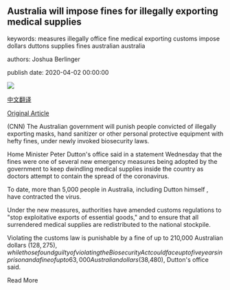 ## Australia will impose fines for illegally exporting medical supplies

keywords: measures illegally office fine medical exporting customs impose dollars duttons supplies fines australian australia

authors: Joshua Berlinger

publish date: 2020-04-02 00:00:00

![](https://cdn.cnn.com/cnnnext/dam/assets/200323114255-3m-n95-mask--stock-super-tease.jpg)

[中文翻译](Australia%20will%20impose%20fines%20for%20illegally%20exporting%20medical%20supplies_zh.md)

[Original Article](https://edition.cnn.com/2020/04/02/australia/australia-coronavirus-illegal-export-fines-dp-hnk-intl/index.html)

(CNN) The Australian government will punish people convicted of illegally exporting masks, hand sanitizer or other personal protective equipment with hefty fines, under newly invoked biosecurity laws.

Home Minister Peter Dutton's office said in a statement Wednesday that the fines were one of several new emergency measures being adopted by the government to keep dwindling medical supplies inside the country as doctors attempt to contain the spread of the coronavirus.

To date, more than 5,000 people in Australia, including Dutton himself , have contracted the virus.

Under the new measures, authorities have amended customs regulations to "stop exploitative exports of essential goods," and to ensure that all surrendered medical supplies are redistributed to the national stockpile.

Violating the customs law is punishable by a fine of up to 210,000 Australian dollars ($128,275), while those found guilty of violating the Biosecurity Act could face up to five years in prison and a fine of up to 63,000 Australian dollars ($38,480), Dutton's office said.

Read More